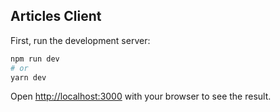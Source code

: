 ## Articles Client

First, run the development server:

```bash
npm run dev
# or
yarn dev
```

Open [http://localhost:3000](http://localhost:3000) with your browser to see the result.

